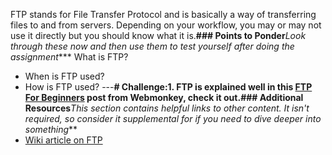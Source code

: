 FTP stands for File Transfer Protocol and is basically a way of transferring files to and from servers.  Depending on your workflow, you may or may not use it directly but you should know what it is.**### Points to Ponder***Look through these now and then use them to test yourself after doing the assignment**** What is FTP?
* When is FTP used?
* How is FTP used?
---**# Challenge:**1. FTP is explained well in this [FTP For Beginners](http://www.webmonkey.com/2010/02/ftp_for_beginners/) post from Webmonkey, check it out.**### Additional Resources***This section contains helpful links to other content. It isn't required, so consider it supplemental for if you need to dive deeper into something***
* [Wiki article on FTP](http://en.wikipedia.org/wiki/File_Transfer_Protocol)
